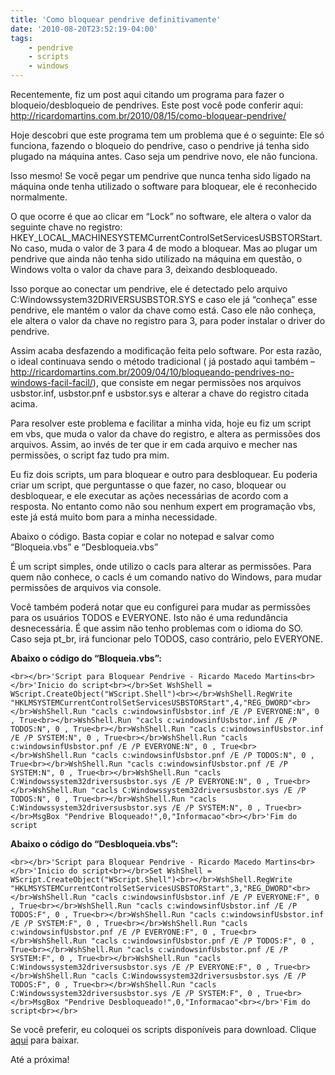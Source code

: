 ```yaml
---
title: 'Como bloquear pendrive definitivamente'
date: '2010-08-20T23:52:19-04:00'
tags:
    - pendrive
    - scripts
    - windows
---
```


Recentemente, fiz um post aqui citando um programa para fazer o bloqueio/desbloqueio de pendrives. Este post você pode conferir aqui: <http://ricardomartins.com.br/2010/08/15/como-bloquear-pendrive/>

Hoje descobri que este programa tem um problema que é o seguinte: Ele só funciona, fazendo o bloqueio do pendrive, caso o pendrive já tenha sido plugado na máquina antes. Caso seja um pendrive novo, ele não funciona.

Isso mesmo! Se você pegar um pendrive que nunca tenha sido ligado na máquina onde tenha utilizado o software para bloquear, ele é reconhecido normalmente.

O que ocorre é que ao clicar em “Lock” no software, ele altera o valor da seguinte chave no registro: HKEY\_LOCAL\_MACHINESYSTEMCurrentControlSetServicesUSBSTORStart. No caso, muda o valor de 3 para 4 de modo a bloquear. Mas ao plugar um pendrive que ainda não tenha sido utilizado na máquina em questão, o Windows volta o valor da chave para 3, deixando desbloqueado.

Isso porque ao conectar um pendrive, ele é detectado pelo arquivo C:Windowssystem32DRIVERSUSBSTOR.SYS e caso ele já “conheça” esse pendrive, ele mantém o valor da chave como está. Caso ele não conheça, ele altera o valor da chave no registro para 3, para poder instalar o driver do pendrive.

Assim acaba desfazendo a modificação feita pelo software. Por esta razão, o ideal continuava sendo o método tradicional ( já postado aqui também – <http://ricardomartins.com.br/2009/04/10/bloqueando-pendrives-no-windows-facil-facil/>), que consiste em negar permissões nos arquivos usbstor.inf, usbstor.pnf e usbstor.sys e alterar a chave do registro citada acima.

Para resolver este problema e facilitar a minha vida, hoje eu fiz um script em vbs, que muda o valor da chave do registro, e altera as permissões dos arquivos. Assim, ao invés de ter que ir em cada arquivo e mecher nas permissões, o script faz tudo pra mim.

Eu fiz dois scripts, um para bloquear e outro para desbloquear. Eu poderia criar um script, que perguntasse o que fazer, no caso, bloquear ou desbloquear, e ele executar as ações necessárias de acordo com a resposta. No entanto como não sou nenhum expert em programação vbs, este já está muito bom para a minha necessidade.

Abaixo o código. Basta copiar e colar no notepad e salvar como “Bloqueia.vbs” e “Desbloqueia.vbs”

É um script simples, onde utilizo o cacls para alterar as permissões. Para quem não conhece, o cacls é um comando nativo do Windows, para mudar permissões de arquivos via console.

Você também poderá notar que eu configurei para mudar as permissões para os usuários TODOS e EVERYONE. Isto não é uma redundância desnecessária. É que assim não tenho problemas com o idioma do SO. Caso seja pt\_br, irá funcionar pelo TODOS, caso contrário, pelo EVERYONE.

**Abaixo o código do “Bloqueia.vbs”:**

`<br></br>'Script para Bloquear Pendrive - Ricardo Macedo Martins<br></br>'Inicio do script<br></br>Set WshShell = WScript.CreateObject("WScript.Shell")<br></br>WshShell.RegWrite "HKLMSYSTEMCurrentControlSetServicesUSBSTORStart",4,"REG_DWORD"<br></br>WshShell.Run "cacls c:windowsinfUsbstor.inf /E /P EVERYONE:N", 0 , True<br></br>WshShell.Run "cacls c:windowsinfUsbstor.inf /E /P TODOS:N", 0 , True<br></br>WshShell.Run "cacls c:windowsinfUsbstor.inf /E /P SYSTEM:N", 0 , True<br></br>WshShell.Run "cacls c:windowsinfUsbstor.pnf /E /P EVERYONE:N", 0 , True<br></br>WshShell.Run "cacls c:windowsinfUsbstor.pnf /E /P TODOS:N", 0 , True<br></br>WshShell.Run "cacls c:windowsinfUsbstor.pnf /E /P SYSTEM:N", 0 , True<br></br>WshShell.Run "cacls C:Windowssystem32driversusbstor.sys /E /P EVERYONE:N", 0 , True<br></br>WshShell.Run "cacls C:Windowssystem32driversusbstor.sys /E /P TODOS:N", 0 , True<br></br>WshShell.Run "cacls C:Windowssystem32driversusbstor.sys /E /P SYSTEM:N", 0 , True<br></br>MsgBox "Pendrive Bloqueado!",0,"Informacao"<br></br>'Fim do script`

**Abaixo o código do “Desbloqueia.vbs”:**

`<br></br>'Script para Bloquear Pendrive - Ricardo Macedo Martins<br></br>'Inicio do script<br></br>Set WshShell = WScript.CreateObject("WScript.Shell")<br></br>WshShell.RegWrite "HKLMSYSTEMCurrentControlSetServicesUSBSTORStart",3,"REG_DWORD"<br></br>WshShell.Run "cacls c:windowsinfUsbstor.inf /E /P EVERYONE:F", 0 , True<br></br>WshShell.Run "cacls c:windowsinfUsbstor.inf /E /P TODOS:F", 0 , True<br></br>WshShell.Run "cacls c:windowsinfUsbstor.inf /E /P SYSTEM:F", 0 , True<br></br>WshShell.Run "cacls c:windowsinfUsbstor.pnf /E /P EVERYONE:F", 0 , True<br></br>WshShell.Run "cacls c:windowsinfUsbstor.pnf /E /P TODOS:F", 0 , True<br></br>WshShell.Run "cacls c:windowsinfUsbstor.pnf /E /P SYSTEM:F", 0 , True<br></br>WshShell.Run "cacls C:Windowssystem32driversusbstor.sys /E /P EVERYONE:F", 0 , True<br></br>WshShell.Run "cacls C:Windowssystem32driversusbstor.sys /E /P TODOS:F", 0 , True<br></br>WshShell.Run "cacls C:Windowssystem32driversusbstor.sys /E /P SYSTEM:F", 0 , True<br></br>MsgBox "Pendrive Desbloqueado!",0,"Informacao"<br></br>'Fim do script<br></br>`

Se você preferir, eu coloquei os scripts disponíveis para download. Clique [aqui](http://www.ricardomartins.com.br/arquivos/script_pendrive.zip) para baixar.

Até a próxima!
